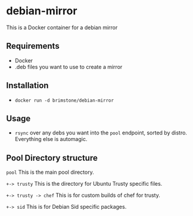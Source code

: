 # debian-mirror

This is a Docker container for a debian mirror

## Requirements

* Docker
* .deb files you want to use to create a mirror

## Installation

* `docker run -d brimstone/debian-mirror`

## Usage

* `rsync` over any debs you want into the `pool` endpoint, sorted by distro. Everything else is automagic.

## Pool Directory structure

`pool` This is the main pool directory.

`+-> trusty` This is the directory for Ubuntu Trusty specific files.

`+-> trusty -> chef` This is for custom builds of chef for trusty.

`+-> sid` This is for Debian Sid specific packages.